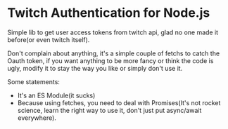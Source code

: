# Twitch Authentication for Node.js

Simple lib to get user access tokens from twitch api, glad no one made it before(or even twitch itself).

Don't complain about anything, it's a simple couple of fetchs to catch the Oauth token, if you want anything to be more fancy or think the code is ugly, modify it to stay the way you like or simply don't use it.

Some statements:
- It's an ES Module(it sucks)
- Because using fetches, you need to deal with Promises(It's not rocket science, learn the right way to use it, don't just put async/await everywhere).
